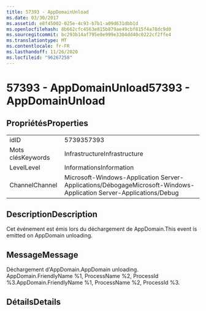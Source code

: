 ```yaml
---
title: 57393 - AppDomainUnload
ms.date: 03/30/2017
ms.assetid: e8f45002-025e-4c93-b7b1-a09d631dbb1d
ms.openlocfilehash: 8b662cfc4563e815b879ae49cbf815f4a78dc9d0
ms.sourcegitcommit: bc293b14af795e0e999e3304dd40c0222cf2ffe4
ms.translationtype: MT
ms.contentlocale: fr-FR
ms.lasthandoff: 11/26/2020
ms.locfileid: "96267258"
---
```

# <a name="57393---appdomainunload"></a><span data-ttu-id="c1c6d-102">57393 - AppDomainUnload</span><span class="sxs-lookup"><span data-stu-id="c1c6d-102">57393 - AppDomainUnload</span></span>

## <a name="properties"></a><span data-ttu-id="c1c6d-103">Propriétés</span><span class="sxs-lookup"><span data-stu-id="c1c6d-103">Properties</span></span>  
  
|||  
|-|-|  
|<span data-ttu-id="c1c6d-104">id</span><span class="sxs-lookup"><span data-stu-id="c1c6d-104">ID</span></span>|<span data-ttu-id="c1c6d-105">57393</span><span class="sxs-lookup"><span data-stu-id="c1c6d-105">57393</span></span>|  
|<span data-ttu-id="c1c6d-106">Mots clés</span><span class="sxs-lookup"><span data-stu-id="c1c6d-106">Keywords</span></span>|<span data-ttu-id="c1c6d-107">Infrastructure</span><span class="sxs-lookup"><span data-stu-id="c1c6d-107">Infrastructure</span></span>|  
|<span data-ttu-id="c1c6d-108">Level</span><span class="sxs-lookup"><span data-stu-id="c1c6d-108">Level</span></span>|<span data-ttu-id="c1c6d-109">Informations</span><span class="sxs-lookup"><span data-stu-id="c1c6d-109">Information</span></span>|  
|<span data-ttu-id="c1c6d-110">Channel</span><span class="sxs-lookup"><span data-stu-id="c1c6d-110">Channel</span></span>|<span data-ttu-id="c1c6d-111">Microsoft-Windows-Application Server-Applications/Débogage</span><span class="sxs-lookup"><span data-stu-id="c1c6d-111">Microsoft-Windows-Application Server-Applications/Debug</span></span>|  
  
## <a name="description"></a><span data-ttu-id="c1c6d-112">Description</span><span class="sxs-lookup"><span data-stu-id="c1c6d-112">Description</span></span>  

 <span data-ttu-id="c1c6d-113">Cet événement est émis lors du déchargement de AppDomain.</span><span class="sxs-lookup"><span data-stu-id="c1c6d-113">This event is emitted on AppDomain unloading.</span></span>  
  
## <a name="message"></a><span data-ttu-id="c1c6d-114">Message</span><span class="sxs-lookup"><span data-stu-id="c1c6d-114">Message</span></span>  

 <span data-ttu-id="c1c6d-115">Déchargement d'AppDomain.</span><span class="sxs-lookup"><span data-stu-id="c1c6d-115">AppDomain unloading.</span></span> <span data-ttu-id="c1c6d-116">AppDomain.FriendlyName %1, ProcessName %2, ProcessId %3.</span><span class="sxs-lookup"><span data-stu-id="c1c6d-116">AppDomain.FriendlyName %1, ProcessName %2, ProcessId %3.</span></span>  
  
## <a name="details"></a><span data-ttu-id="c1c6d-117">Détails</span><span class="sxs-lookup"><span data-stu-id="c1c6d-117">Details</span></span>
